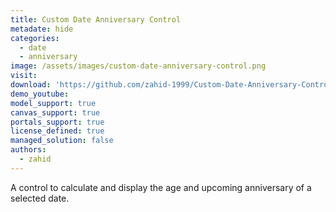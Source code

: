 ```yaml
---
title: Custom Date Anniversary Control
metadate: hide
categories:
  - date
  - anniversary
image: /assets/images/custom-date-anniversary-control.png
visit: 
download: 'https://github.com/zahid-1999/Custom-Date-Anniversary-Control'
demo_youtube: 
model_support: true
canvas_support: true
portals_support: true
license_defined: true
managed_solution: false
authors:
  - zahid
---
```

A control to calculate and display the age and upcoming anniversary of a selected date.
